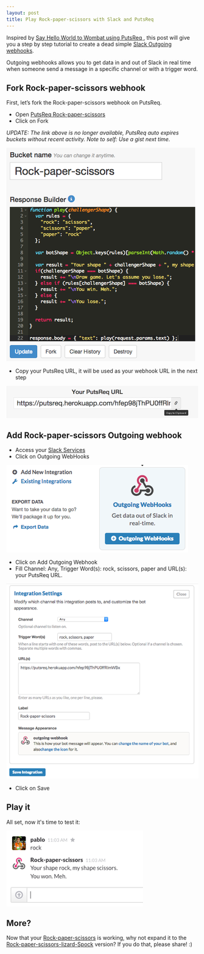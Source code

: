 ```yaml
---
layout: post
title: Play Rock-paper-scissors with Slack and PutsReq
---
```


Inspired by [Say Hello World to Wombat using PutsReq
](https://wombat.co/blog/say-hello-world-to-wombat-using-putsreq), this post will give you a step by step tutorial to create a dead simple [Slack Outgoing webhooks](https://my.slack.com/services/new/outgoing-webhook).

Outgoing webhooks allows you to get data in and out of Slack in real time when someone send a message in a specific channel or with a trigger word.

## Fork Rock-paper-scissors webhook

First, let’s fork the Rock-paper-scissors webhook on PutsReq.

* Open [PutsReq Rock-paper-scissors](https://putsreq.herokuapp.com/hfep98jThPU0ffRlmWBx/inspect)
* Click on Fork

_UPDATE: The link above is no longer available, PutsReq auto expires buckets without recent activity. Note to self: Use a gist next time._

![PutsReq Fork](/assets/images/posts/slack-putsreq/putsreq-fork.png)

* Copy your PutsReq URL, it will be used as your webhook URL in the next step

![Copy PutsReq URL](/assets/images/posts/slack-putsreq/copy-putsreq-url.png)

## Add Rock-paper-scissors Outgoing webhook

* Access your [Slack Services](https://my.slack.com/services/new)
* Click on Outgoing WebHooks

![Slack Outgoing WebHooks](/assets/images/posts/slack-putsreq/outgoing-webhooks.png)

* Click on Add Outgoing Webhook
* Fill Channel: Any, Trigger Word(s): rock, scissors, paper and URL(s): your PutsReq URL.

![Slack Integration Settings](/assets/images/posts/slack-putsreq/integration-settings.png)

* Click on Save

## Play it

All set, now it's time to test it:

![Slack Rock-paper-scissors](/assets/images/posts/slack-putsreq/play.png)

## More?

Now that your [Rock-paper-scissors](https://en.wikipedia.org/wiki/Rock-paper-scissors) is working, why not expand it to the [Rock-paper-scissors-lizard-Spock](https://en.wikipedia.org/wiki/Rock-paper-scissors-lizard-Spock) version? If you do that, please share! :)
